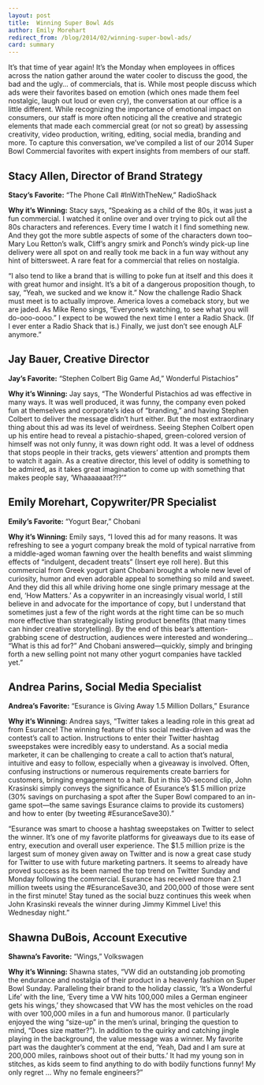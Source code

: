 ```yaml
---
layout: post
title:  Winning Super Bowl Ads
author: Emily Morehart
redirect_from: /blog/2014/02/winning-super-bowl-ads/
card: summary
---
```


It’s that time of year again! It’s the Monday when employees in offices across the nation gather around the water cooler to discuss the good, the bad and the ugly… of commercials, that is. While most people discuss which ads were their favorites based on emotion (which ones made them feel nostalgic, laugh out loud or even cry), the conversation at our office is a little different. While recognizing the importance of emotional impact on consumers, our staff is more often noticing all the creative and strategic elements that made each commercial great (or not so great) by assessing creativity, video production, writing, editing, social media, branding and more. To capture this conversation, we’ve compiled a list of our 2014 Super Bowl Commercial favorites with expert insights from members of our staff.

## Stacy Allen, Director of Brand Strategy  

**Stacy’s Favorite:** “The Phone Call #InWithTheNew,” RadioShack

**Why it’s Winning:** Stacy says, “Speaking as a child of the 80s, it was just a fun commercial. I watched it online over and over trying to pick out all the 80s characters and references. Every time I watch it I find something new. And they got the more subtle aspects of some of the characters down too–Mary Lou Retton’s walk, Cliff’s angry smirk and Ponch’s windy pick-up line delivery were all spot on and really took me back in a fun way without any hint of bittersweet. A rare feat for a commercial that relies on nostalgia.

“I also tend to like a brand that is willing to poke fun at itself and this does it with great humor and insight. It’s a bit of a dangerous proposition though, to say, “Yeah, we sucked and we know it.” Now the challenge Radio Shack must meet is to actually improve. America loves a comeback story, but we are jaded. As Mike Reno sings, “Everyone’s watching, to see what you will do-ooo-oooo.” I expect to be wowed the next time I enter a Radio Shack. (If I ever enter a Radio Shack that is.) Finally, we just don’t see enough ALF anymore.”

## Jay Bauer, Creative Director

**Jay’s Favorite:** “Stephen Colbert Big Game Ad,” Wonderful Pistachios”

**Why it’s Winning:** Jay says, “The Wonderful Pistachios ad was effective in many ways. It was well produced, it was funny, the company even poked fun at themselves and corporate’s idea of “branding,” and having Stephen Colbert to deliver the message didn’t hurt either. But the most extraordinary thing about this ad was its level of weirdness. Seeing Stephen Colbert open up his entire head to reveal a pistachio-shaped, green-colored version of himself was not only funny, it was down right odd. It was a level of oddness that stops people in their tracks, gets viewers’ attention and prompts them to watch it again. As a creative director, this level of oddity is something to be admired, as it takes great imagination to come up with something that makes people say, ‘Whaaaaaaat?!?’”

## Emily Morehart, Copywriter/PR Specialist  

**Emily’s Favorite:** “Yogurt Bear,” Chobani

**Why it’s Winning:** Emily says, “I loved this ad for many reasons. It was refreshing to see a yogurt company break the mold of typical narrative from a middle-aged woman fawning over the health benefits and waist slimming effects of “indulgent, decadent treats” (Insert eye roll here). But this commercial from Greek yogurt giant Chobani brought a whole new level of curiosity, humor and even adorable appeal to something so mild and sweet. And they did this all while driving home one single primary message at the end, ‘How Matters.’ As a copywriter in an increasingly visual world, I still believe in and advocate for the importance of copy, but I understand that sometimes just a few of the right words at the right time can be so much more effective than strategically listing product benefits (that many times can hinder creative storytelling). By the end of this bear’s attention-grabbing scene of destruction, audiences were interested and wondering… “What is this ad for?” And Chobani answered—quickly, simply and bringing forth a new selling point not many other yogurt companies have tackled yet.”

## Andrea Parins, Social Media Specialist

**Andrea’s Favorite:** “Esurance is Giving Away 1.5 Million Dollars,” Esurance

**Why it’s Winning:** Andrea says, “Twitter takes a leading role in this great ad from Esurance! The winning feature of this social media-driven ad was the contest’s call to action. Instructions to enter their Twitter hashtag sweepstakes were incredibly easy to understand. As a social media marketer, it can be challenging to create a call to action that’s natural, intuitive and easy to follow, especially when a giveaway is involved. Often, confusing instructions or numerous requirements create barriers for customers, bringing engagement to a halt. But in this 30-second clip, John Krasinski simply conveys the significance of Esurance’s $1.5 million prize (30% savings on purchasing a spot after the Super Bowl compared to an in-game spot—the same savings Esurance claims to provide its customers) and how to enter (by tweeting #EsuranceSave30).”

“Esurance was smart to choose a hashtag sweepstakes on Twitter to select the winner. It’s one of my favorite platforms for giveaways due to its ease of entry, execution and overall user experience. The $1.5 million prize is the largest sum of money given away on Twitter and is now a great case study for Twitter to use with future marketing partners. It seems to already have proved success as its been named the top trend on Twitter Sunday and Monday following the commercial. Esurance has received more than 2.1 million tweets using the #EsuranceSave30, and 200,000 of those were sent in the first minute! Stay tuned as the social buzz continues this week when John Krasinski reveals the winner during Jimmy Kimmel Live! this Wednesday night.”

## Shawna DuBois, Account Executive

**Shawna’s Favorite:** “Wings,” Volkswagen

**Why it’s Winning:** Shawna states, “VW did an outstanding job promoting the endurance and nostalgia of their product in a heavenly fashion on Super Bowl Sunday. Paralleling their brand to the holiday classic, ‘It’s a Wonderful Life’ with the line, ‘Every time a VW hits 100,000 miles a German engineer gets his wings,’ they showcased that VW has the most vehicles on the road with over 100,000 miles in a fun and humorous manor. (I particularly enjoyed the wing “size-up” in the men’s urinal, bringing the question to mind, “Does size matter?”). In addition to the quirky and catching jingle playing in the background, the value message was a winner. My favorite part was the daughter’s comment at the end, ‘Yeah, Dad and I am sure at 200,000 miles, rainbows shoot out of their butts.’  It had my young son in stitches, as kids seem to find anything to do with bodily functions funny! My only regret … Why no female engineers?”